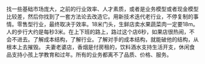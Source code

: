 找一些基础市场庞大，之前的行业效率、人才素质，或者是业务模型或者现金模型比较差，然后你找到了一套方法论去改造它。用新技术迭代老行业，不停复制的事情。零售型行业，最终取决于效率。18米门头，生鲜店卖水果蔬菜肉一定要18m。人的步行大约是每秒3米。在上下班的路上，路过这个店6秒，如果店很热闹，不会不进去。了解成本结构，了解行业。了解对手的成本结构，就能破他的结构，从根本上去摧毁。  夫妻老婆店，香烟是付房租的，饮料酒水支持生活开支，休闲食品支持小孩上学教育和过年。所有的业务都离不了品质、价格、服务。
